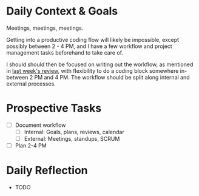 # Daily Context & Goals

Meetings, meetings, meetings.

Getting into a productive coding flow will likely be impossible, except
possibly between 2 - 4 PM, and I have a few workflow and project management
tasks beforehand to take care of.

I should should then be focused on writing out the workflow, as mentioned in
[last week's review](review-2020-09-11.md#Broader), with flexibility to do a
coding block somewhere in-between 2 PM and 4 PM. The workflow should be split
along internal and external processes.

# Prospective Tasks

* [ ] Document workflow
    * [ ] Internal: Goals, plans, reviews, calendar
    * [ ] External: Meetings, standups, SCRUM
* [ ] Plan 2-4 PM

# Daily Reflection

* TODO
